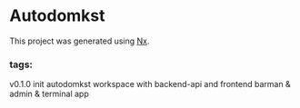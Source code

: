 

# Autodomkst

This project was generated using [Nx](https://nx.dev).

### tags:
v0.1.0 init autodomkst workspace with backend-api and frontend barman & admin & terminal app
